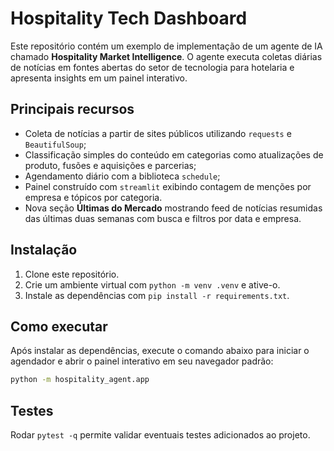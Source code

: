 # Hospitality Tech Dashboard

Este repositório contém um exemplo de implementação de um agente de IA
chamado **Hospitality Market Intelligence**. O agente executa coletas
diárias de notícias em fontes abertas do setor de tecnologia para
hotelaria e apresenta insights em um painel interativo.

## Principais recursos

- Coleta de notícias a partir de sites públicos utilizando `requests` e
  `BeautifulSoup`;
- Classificação simples do conteúdo em categorias como atualizações de
  produto, fusões e aquisições e parcerias;
- Agendamento diário com a biblioteca `schedule`;
- Painel construído com `streamlit` exibindo contagem de menções por
  empresa e tópicos por categoria.
- Nova seção **Últimas do Mercado** mostrando feed de notícias resumidas
  das últimas duas semanas com busca e filtros por data e empresa.

## Instalação

1. Clone este repositório.
2. Crie um ambiente virtual com `python -m venv .venv` e ative-o.
3. Instale as dependências com `pip install -r requirements.txt`.

## Como executar

Após instalar as dependências, execute o comando abaixo para iniciar o
agendador e abrir o painel interativo em seu navegador padrão:

```bash
python -m hospitality_agent.app
```

## Testes

Rodar `pytest -q` permite validar eventuais testes adicionados ao
projeto.

